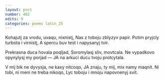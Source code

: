 ```yaml
---
layout: post
number: 482
edits: 9
categories: poems latin_25
---
```


Kohajutj za vrodu, uvaqu, nixnistj,
Nas z toboju zblyzyv papir.
Potim pryjcly turbota i virnistj, 
A spercu buv test i napysanyj tvir. 

Prekrasna duca hovala poqljad, 
Soromylasj sliv, movtcala. 
Ne vypadkovo opynylysj my porjad —
JA na arkuci ducu tvoju protcytala.

V mij bik ne dyvysja, ne kaxy nitcoqo,
JA znaju, ty mij, mix namy maqnit.
Ni tobi, ni meni ne treba nikoqo,
Lyc toboju i mnoju napovnenyj svit.

